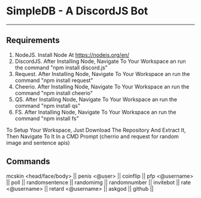# SimpleDB - A DiscordJS Bot
---------------------------------------------------------------
Requirements
---------------------------------------------------------------
1. NodeJS. Install Node At https://nodejs.org/en/
2. DiscordJS. After Installing Node, Navigate To Your Workspace an run the command "npm install discord.js"
3. Request. After Installing Node, Navigate To Your Workspace an run the command "npm install request"
4. Cheerio. After Installing Node, Navigate To Your Workspace an run the command "npm install cheerio"
5. QS. After Installing Node, Navigate To Your Workspace an run the command "npm install qs"
6. FS. After Installing Node, Navigate To Your Workspace an run the command "npm install fs"

 To Setup Your Workspace, Just Download The Repository And Extract It, Then Navigate To It In a CMD Prompt
 (cherrio and request for random image and sentence apis)

Commands
---------------------------------------------------------------
  mcskin <username> <head/face/body> || 
  penis <@user> || 
  coinflip || 
  pfp <@username> || 
  poll <content> <option1> <option2> || 
  randomsentence || 
  randomimg || 
  randomnumber <length> || 
  invitebot || 
  rate <@username> || 
  retard <@username> || 
  askgod <question> || 
  github || 
